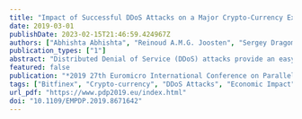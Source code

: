 ```yaml
---
title: "Impact of Successful DDoS Attacks on a Major Crypto-Currency Exchange"
date: 2019-03-01
publishDate: 2023-02-15T21:46:59.424967Z
authors: ["Abhishta Abhishta", "Reinoud A.M.G. Joosten", "Sergey Dragomiretskiy", "Lambertus Johannes Maria Nieuwenhuis"]
publication_types: ["1"]
abstract: "Distributed Denial of Service (DDoS) attacks provide an easy option for these criminals to disrupt the business of these online platforms. We analyse the economic impact of DDoS attacks on a crypto-currency exchange using event analysis. Our contributions are fourfold: Firstly, we develop an estimation model utilising ideas from behavioural finance to predict volume of crypto-currency traded on the basis of changes in price. Secondly, we perform an event analysis to evaluate whether there is an impact of a DDoS attack on the volume traded on the exchange in 17 different cases. Thirdly, we find that in 13 cases the negative impact due to a DDoS attack is recovered within the same day by the exchange. Finally, we evaluate hourly trade data to show why in most cases the volume traded recovers within a single day. "
featured: false
publication: "*2019 27th Euromicro International Conference on Parallel, Distributed and Network-based Processing (PDP)*"
tags: ["Bitfinex", "Crypto-currency", "DDoS Attacks", "Economic Impact", "Event Study"]
url_pdf: "https://www.pdp2019.eu/index.html"
doi: "10.1109/EMPDP.2019.8671642"
---
```


